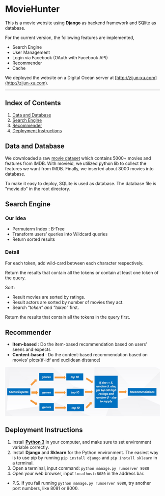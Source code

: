 # MovieHunter
This is a movie website using **Django** as backend framework and SQlite as database. 

For the current version, the following features are implemented, 
- Search Engine
- User Management
- Login via Facebook (OAuth with Facebook API)
- Recommender
- Cache

We deployed the website on a Digital Ocean server at [http://zijun-xu.com](http://zijun-xu.com).

***

## Index of Contents
1. [Data and Database](#data-and-database)
2. [Search Engine](#search-engine)
3. [Recommender](#recommender)
4. [Deployment Instructions](#deployment-instructions)


<a name="hello-world"></a>

## Data and Database 
We downloaded a raw [movie dataset](https://www.kaggle.com/oxanozaep/imdb-eda/data) which contains 5000+ movies and features from IMDB. With movieid, we utilized python lib to collect the features we want from IMDB. Finally, we inserted about 3000 movies into database.

To make it easy to deploy, SQLite is used as database. The database file is "movie.db" in the root directory.


<a name="search-engine"></a>

## Search Engine

### Our Idea
- Permuterm Index : B-Tree
- Transform users’ queries into Wildcard queries
- Return sorted results

### Detail
For each token, add wild-card between each character respectively. 

Return the results that contain all the tokens or contain at least one token of the query.

Sort: 
- Result movies are sorted by ratings.                                             
- Result actors are sorted by number of movies they act.    
- Search “*token” and “token*” first.

Return the results that contain all the tokens in the query first.


<a name="recommender"></a>

## Recommender

- **Item-based** : Do the item-based recommendation based on users’ seens and expects
- **Content-based** : Do the content-based recommendation based on movies’ plots(tf-idf and euclidean distance)

![image](/img/recommender.jpg)


<a name="deployment-instructions"></a>

## Deployment Instructions
1. Install [**Python 3**]( https://www.python.org/) in your computer, and make sure to set environment variable correctly.
2. Install **Django** and **Sklearn** for the Python environment. The easiest way is to use pip by running `pip install django` and `pip install sklearn` in a terminal.
3. Open a terminal, input command: `python manage.py runserver 8080`
4. Open your web browser, input `localhost:8080` in the address bar.
- P.S. If you fail running `python manage.py runserver 8080`, try another port numbers, like 8081 or 8000.
